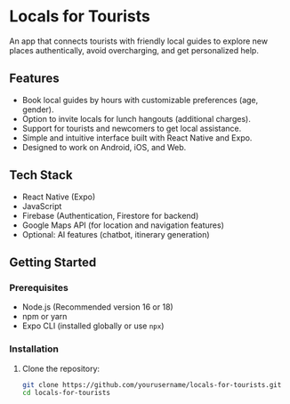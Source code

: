 # Locals for Tourists

An app that connects tourists with friendly local guides to explore new places authentically, avoid overcharging, and get personalized help.

## Features

- Book local guides by hours with customizable preferences (age, gender).
- Option to invite locals for lunch hangouts (additional charges).
- Support for tourists and newcomers to get local assistance.
- Simple and intuitive interface built with React Native and Expo.
- Designed to work on Android, iOS, and Web.

## Tech Stack

- React Native (Expo)
- JavaScript
- Firebase (Authentication, Firestore for backend)
- Google Maps API (for location and navigation features)
- Optional: AI features (chatbot, itinerary generation)

## Getting Started

### Prerequisites

- Node.js (Recommended version 16 or 18)
- npm or yarn
- Expo CLI (installed globally or use `npx`)

### Installation

1. Clone the repository:

   ```bash
   git clone https://github.com/yourusername/locals-for-tourists.git
   cd locals-for-tourists


